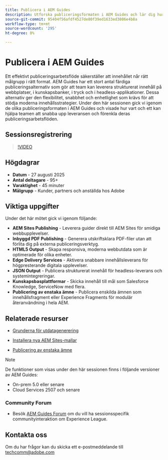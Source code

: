 ```yaml
---
title: Publicera i AEM Guides
description: Utforska publiceringsformaten i AEM Guides och lär dig hur du kan leverera innehåll i flera kanaler, som AEM Sites, PDF, HTML5, Edge Delivery Services, JSON med flera.
source-git-commit: 95404f56afdf4527de80f39ed1633ed3806e4b8a
workflow-type: tm+mt
source-wordcount: '295'
ht-degree: 0%

---
```


# Publicera i AEM Guides

Ett effektivt publiceringsarbetsflöde säkerställer att innehållet når rätt målgrupp i rätt format. AEM Guides har ett stort antal färdiga publiceringsalternativ som gör att team kan leverera strukturerat innehåll på webbplatser, i kunskapsbanker, i tryck och i headless-applikationer. Dessa alternativ ger den flexibilitet, snabbhet och enhetlighet som krävs för att stödja moderna innehållsstrategier.
Under den här sessionen gick vi igenom de olika publiceringsformaten i AEM Guides och visade hur vart och ett kan hjälpa teamen att snabba upp leveransen och förenkla deras publiceringsarbetsflöden.


## Sessionsregistrering

>[!VIDEO](https://video.tv.adobe.com/v/3472888/?quality=12&learn=on)

## Högdagrar

- **Datum** - 27 augusti 2025
- **Antal deltagare** - 95+
- **Varaktighet** - 45 minuter
- **Målgrupp** - Kunder, partners och anställda hos Adobe

## Viktiga uppgifter

Under det här mötet gick vi igenom följande:
- **AEM Sites Publishing** - Leverera guider direkt till AEM Sites för smidiga webbupplevelser.
- **Inbyggd PDF Publishing** - Generera utskriftsklara PDF-filer utan att förlita dig på externa publiceringsverktyg.
- **HTML5 Output** - Skapa responsiva, moderna webbutdata som är optimerade för olika enheter.
- **Edge Delivery Services** - Aktivera snabbare innehållsleverans för högpresterande digitala upplevelser.
- **JSON Output** - Publicera strukturerat innehåll för headless-leverans och systemintegreringar.
- **Kunskapsbasplattformar** - Skicka innehåll till mål som Salesforce Knowledge, ServiceNow med flera.
- **Publicering av enstaka ämne** - Publicera enskilda ämnen som innehållsfragment eller Experience Fragments för modulär återanvändning i hela AEM.


## Relaterade resurser

- [Grunderna för utdatagenerering](https://experienceleague.adobe.com/en/docs/experience-manager-guides/using/user-guide/map-management-publishing/output-gen/generate-output)

- [Installera nya AEM Sites-mallar](https://experienceleague.adobe.com/en/docs/experience-manager-guides/using/knowledge-base/kb-articles/publishing/aem-site-templates/download-install-aem-sites-templates-cs-kb)

- [Publicering av enstaka ämne](https://experienceleague.adobe.com/en/docs/experience-manager-guides/using/user-guide/map-management-publishing/output-gen/generate-output/single-topic-publishing/publish-content-fragment.html)



>[!NOTE]
>
> De funktioner som visas under den här sessionen finns i följande versioner av AEM Guides:
> - On-prem 5.0 eller senare
> - Cloud Services 2507 och senare


### Community Forum

- Besök [AEM Guides Forum](https://experienceleaguecommunities.adobe.com/t5/experience-manager-guides/bd-p/xml-documentation-discussions) om du vill ha sessionsspecifik communityinteraktion om Experience League.


## Kontakta oss

Om du har frågor kan du skicka ett e-postmeddelande till <techcomm@adobe.com>
